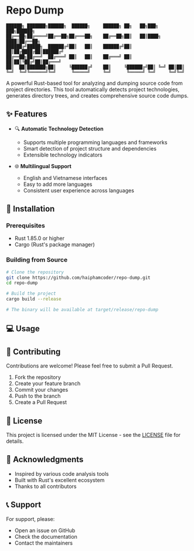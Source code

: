 # Repo Dump

```
██████╗ ███████╗██████╗  ██████╗     ██████╗ ██╗   ██╗███╗   ███╗██████╗ 
██╔══██╗██╔════╝██╔══██╗██╔═══██╗    ██╔══██╗██║   ██║████╗ ████║██╔══██╗
██████╔╝█████╗  ██████╔╝██║   ██║    ██████╔╝██║   ██║██╔████╔██║██████╔╝
██╔══██╗██╔══╝  ██╔═══╝ ██║   ██║    ██╔═══╝ ██║   ██║██║╚██╔╝██║██╔═══╝ 
██║  ██║███████╗██║     ╚██████╔╝    ██║     ╚██████╔╝██║ ╚═╝ ██║██║     
╚═╝  ╚═╝╚══════╝╚═╝      ╚═════╝     ╚═╝      ╚═════╝ ╚═╝     ╚═╝╚═╝     
```

A powerful Rust-based tool for analyzing and dumping source code from project directories. This tool automatically detects project technologies, generates directory trees, and creates comprehensive source code dumps.

## ✨ Features

- 🔍 **Automatic Technology Detection**
  - Supports multiple programming languages and frameworks
  - Smart detection of project structure and dependencies
  - Extensible technology indicators

- 🌐 **Multilingual Support**
  - English and Vietnamese interfaces
  - Easy to add more languages
  - Consistent user experience across languages

## 🚀 Installation

### Prerequisites
- Rust 1.85.0 or higher
- Cargo (Rust's package manager)

### Building from Source

```bash
# Clone the repository
git clone https://github.com/haiphamcoder/repo-dump.git
cd repo-dump

# Build the project
cargo build --release

# The binary will be available at target/release/repo-dump
```

## 💻 Usage

## 🤝 Contributing

Contributions are welcome! Please feel free to submit a Pull Request.

1. Fork the repository
2. Create your feature branch
3. Commit your changes
4. Push to the branch
5. Create a Pull Request

## 📄 License

This project is licensed under the MIT License - see the [LICENSE](./LICENSE) file for details.

## 🙏 Acknowledgments

- Inspired by various code analysis tools
- Built with Rust's excellent ecosystem
- Thanks to all contributors

## 📞 Support

For support, please:
- Open an issue on GitHub
- Check the documentation
- Contact the maintainers
